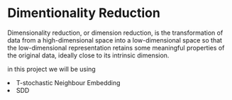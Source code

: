 # Dimentionality Reduction

Dimensionality reduction, or dimension reduction, is the transformation of data from a high-dimensional space into a low-dimensional space so that the low-dimensional representation retains some meaningful properties of the original data, ideally close to its intrinsic dimension.

in this project we will be using 
<li>T-stochastic Neighbour Embedding</li>
<li>SDD</li>


